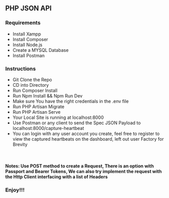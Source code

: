 ## PHP JSON API

### Requirements

<ul>
    <li>Install Xampp</li>
    <li>Install Composer</li>
    <li>Install Node.js</li>
    <li>Create a MYSQL Database</li>
    <li>Install Postman</li>
</ul>

### Instructions

<ul>
    <li>Git Clone the Repo</li>
    <li>CD into Directory</li>
    <li>Run Composer Install</li>
    <li>Run Npm Install && Npm Run Dev</li>
    <li>Make sure You have the right credentials in the .env file</li>
    <li>Run PHP Artisan Migrate</li>
    <li>Run PHP Artisan Serve</li>
    <li>Your Local Site is running at localhost:8000</li>
    <li>Use Postman or any client to send the Spec JSON Payload to localhost:8000/capture-heartbeat</li>
    <li>You can login with any user account you create, feel free to register to view the captured heartbeats on the dashboard, left out user Factory for Brevity</li>

</ul>
<br>
<h4><strong>Notes: </strong><span>Use POST method to create a Request, There is an option with Passport and Bearer Tokens, We can also try implement the request with the Http Client interfacing with a list of Headers</span></h4>
<h3>Enjoy!!!</h3>
